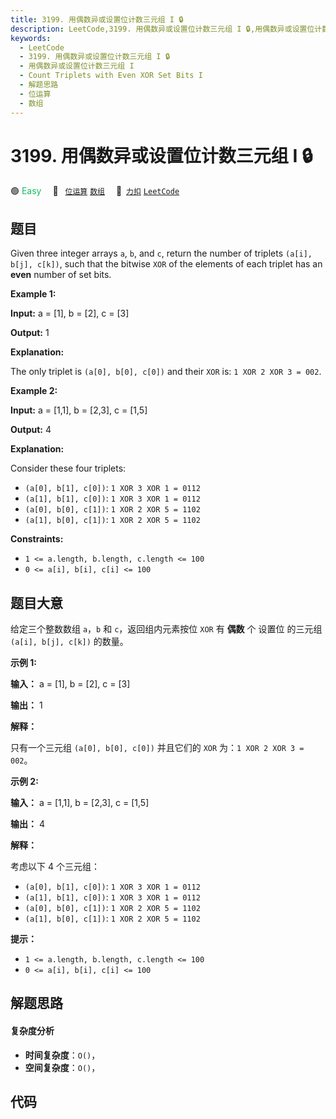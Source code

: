 ```yaml
---
title: 3199. 用偶数异或设置位计数三元组 I 🔒
description: LeetCode,3199. 用偶数异或设置位计数三元组 I 🔒,用偶数异或设置位计数三元组 I,Count Triplets with Even XOR Set Bits I,解题思路,位运算,数组
keywords:
  - LeetCode
  - 3199. 用偶数异或设置位计数三元组 I 🔒
  - 用偶数异或设置位计数三元组 I
  - Count Triplets with Even XOR Set Bits I
  - 解题思路
  - 位运算
  - 数组
---
```


# 3199. 用偶数异或设置位计数三元组 I 🔒

🟢 <font color=#15bd66>Easy</font>&emsp; 🔖&ensp; [`位运算`](/tag/bit-manipulation.md) [`数组`](/tag/array.md)&emsp; 🔗&ensp;[`力扣`](https://leetcode.cn/problems/count-triplets-with-even-xor-set-bits-i) [`LeetCode`](https://leetcode.com/problems/count-triplets-with-even-xor-set-bits-i)

## 题目

Given three integer arrays `a`, `b`, and `c`, return the number of triplets
`(a[i], b[j], c[k])`, such that the bitwise `XOR` of the elements of each
triplet has an **even** number of set bits.



**Example 1:**

**Input:** a = [1], b = [2], c = [3]

**Output:** 1

**Explanation:**

The only triplet is `(a[0], b[0], c[0])` and their `XOR` is: `1 XOR 2 XOR 3 =
002`.

**Example 2:**

**Input:** a = [1,1], b = [2,3], c = [1,5]

**Output:** 4

**Explanation:**

Consider these four triplets:

  * `(a[0], b[1], c[0])`: `1 XOR 3 XOR 1 = 0112`
  * `(a[1], b[1], c[0])`: `1 XOR 3 XOR 1 = 0112`
  * `(a[0], b[0], c[1])`: `1 XOR 2 XOR 5 = 1102`
  * `(a[1], b[0], c[1])`: `1 XOR 2 XOR 5 = 1102`



**Constraints:**

  * `1 <= a.length, b.length, c.length <= 100`
  * `0 <= a[i], b[i], c[i] <= 100`


## 题目大意

给定三个整数数组 `a`，`b` 和 `c`，返回组内元素按位 `XOR` 有 **偶数**  个 设置位 的三元组 `(a[i], b[j],
c[k])` 的数量。



**示例 1:**

**输入：** a = [1], b = [2], c = [3]

**输出：** 1

**解释：**

只有一个三元组 `(a[0], b[0], c[0])` 并且它们的 `XOR` 为：`1 XOR 2 XOR 3 = 002`。

**示例 2:**

**输入：** a = [1,1], b = [2,3], c = [1,5]

**输出：** 4

**解释：**

考虑以下 4 个三元组：

  * `(a[0], b[1], c[0])`: `1 XOR 3 XOR 1 = 0112`
  * `(a[1], b[1], c[0])`: `1 XOR 3 XOR 1 = 0112`
  * `(a[0], b[0], c[1])`: `1 XOR 2 XOR 5 = 1102`
  * `(a[1], b[0], c[1])`: `1 XOR 2 XOR 5 = 1102`



**提示：**

  * `1 <= a.length, b.length, c.length <= 100`
  * `0 <= a[i], b[i], c[i] <= 100`


## 解题思路

#### 复杂度分析

- **时间复杂度**：`O()`，
- **空间复杂度**：`O()`，

## 代码

```javascript

```